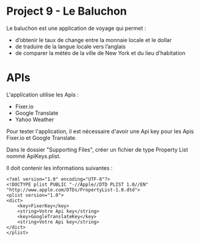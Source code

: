 # Project 9 - Le Baluchon

Le baluchon est une application de voyage qui permet :

+ d’obtenir le taux de change entre la monnaie locale et le dollar
+ de traduire de la langue locale vers l’anglais
+ de comparer la météo de la ville de New York et du lieu d’habitation

# APIs

L'application utilise les Apis :

+ Fixer.io
+ Google Translate
+ Yahoo Weather

Pour tester l'application, il est nécessaire d'avoir une Api key pour les Apis Fixer.io et Google Translate.

Dans le dossier "Supporting Files", créer un fichier de type Property List nommé ApiKeys.plist.

Il doit contenir les informations suivantes :

```
<?xml version="1.0" encoding="UTF-8"?>
<!DOCTYPE plist PUBLIC "-//Apple//DTD PLIST 1.0//EN" "http://www.apple.com/DTDs/PropertyList-1.0.dtd">
<plist version="1.0">
<dict>
	<key>FixerKey</key>
	<string>Votre Api key</string>
	<key>GoogleTranslateKey</key>
	<string>Votre Api key</string>
</dict>
</plist>
```



